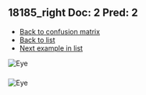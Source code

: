## 18185_right Doc: 2 Pred: 2
- [Back to confusion matrix](https://github.com/juliandewit/kaggle_retinopathy/blob/master/matrix.md)
- [Back to list](https://github.com/juliandewit/kaggle_retinopathy/blob/master/lists/22/list.md)
- [Next example in list](https://github.com/juliandewit/kaggle_retinopathy/blob/master/lists/22/18/18227_left.md)

![Eye](https://retinopaty.blob.core.windows.net/size1024/18185_right_2.jpeg)

### 

![Eye]()
